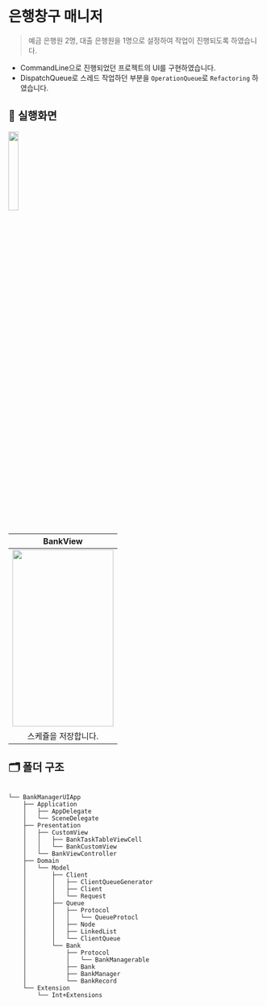 # 은행창구 매니저 
> 예금 은행원 2명, 대출 은행원을 1명으로 설정하여 작업이 진행되도록 하였습니다.

- CommandLine으로 진행되었던 프로젝트의 UI를 구현하였습니다.
- DispatchQueue로 스레드 작업하던 부분을 `OperationQueue`로 `Refactoring` 하였습니다.


## 📱 실행화면
<img src="" width="20%">

|BankView|
|:--:|
|<img src="https://user-images.githubusercontent.com/74251593/167122730-5fcc11a1-2299-4f3b-9c2c-5193475e49a5.gif" width="200" height="350">|
|스케쥴을 저장합니다.|

## 🗂 폴더 구조

```

└── BankManagerUIApp
    ├── Application
    │   ├── AppDelegate
    │   └── SceneDelegate
    ├── Presentation
    │   ├── CustomView
    │   │   ├── BankTaskTableViewCell
    │   │   └── BankCustomView
    │   └── BankViewController
    ├── Domain
    │   └── Model
    │       ├── Client
    │       │   ├── ClientQueueGenerator
    │       │   ├── Client
    │       │   └── Request
    │       ├── Queue
    │       │   ├── Protocol
    │       │   │   └── QueueProtocl
    │       │   ├── Node
    │       │   ├── LinkedList
    │       │   └── ClientQueue
    │       └── Bank
    │           ├── Protocol
    │           │   └── BankManagerable
    │           ├── Bank
    │           ├── BankManager
    │           └── BankRecord
    └── Extension
        └── Int+Extensions

```
